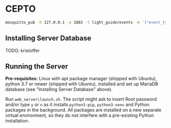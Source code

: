# CEPTO

```bash
mosquitto_pub -h 127.0.0.1 -p 1883 -t light_guide/events -m '{"event_type": "notification", "user": {"full_name": "user", "date_of_birth": "1940-01-01"},  "time_of_occurence" : "2021-04-24 23:23:02" }'
```

## Installing Server Database
TODO: kristoffer

## Running the Server
**Pre-requisites:** Linux with apt package manager (shipped with Ubuntu), 
python 3.7 or newer (shipped with Ubuntu), installed and set up MariaDB database
(see "Installing Server Database" above).

Run `web_server\launch.sh`. The script might ask to insert Root password and/or
type `y` or `n` as it installs `python3-pip`, `python3-venv` and Python packages in the background.
All packages are installed on a new separate virtual environment, so they do not
interfere with a pre-existing Python installation.
